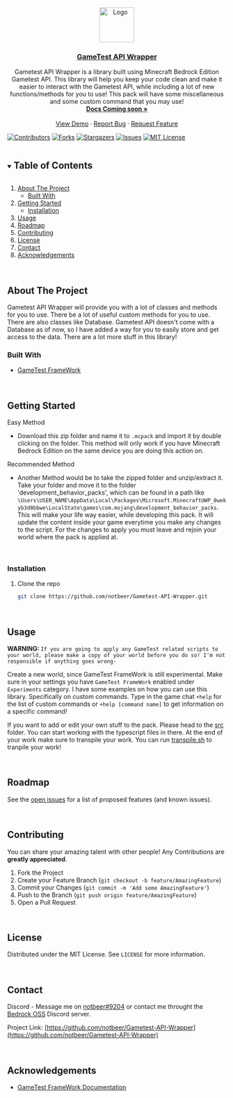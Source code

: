 <!--
This README.md template was NOT orginally created by me(notbeer)! This is a fork of:
https://github.com/othneildrew/Best-README-Template
-->


<!-- PROJECT LOGO -->
<br />
<p align="center">
<a href="https://github.com/notbeer/Gametest-API-Wrapper">
    <img src="https://camo.githubusercontent.com/2cfb14ae080080e092ff1e37841ba04f7ee1ae6ac19be3503f995bf2e90c9479/68747470733a2f2f736372756d6f72672d776562736974652d70726f642e73332e616d617a6f6e6177732e636f6d2f64727570616c2f696e6c696e652d696d616765732f323031382d30392f556e6465727374616e64696e67253230616e642532304170706c79696e67253230536372756d2e706e67" alt="Logo" width="80" height="80">
  </a>
  <h3 align="center"><u>GameTest API Wrapper</u></h3>

  <p align="center">
    Gametest API Wrapper is a library built using Minecraft Bedrock Edition Gametest API. This library will help you keep your code clean and make it easier to interact with the Gametest API, while including a lot of new functions/methods for you to use! This pack will have some miscellaneous and some custom command that you may use! 
    <br />
    <a href=""><strong>Docs Coming soon »</strong></a>
    <br />
    <br />
    <a href="https://github.com/notbeer/Gametest-API-Wrapper">View Demo</a>
    ·
    <a href="https://github.com/notbeer/Gametest-API-Wrapper/issues">Report Bug</a>
    ·
    <a href="https://github.com/notbeer/Gametest-API-Wrapper/issues">Request Feature</a>
  </p>
</p>

  [![Contributors][contributors-shield]][contributors-url]
  [![Forks][forks-shield]][forks-url]
  [![Stargazers][stars-shield]][stars-url]
  [![Issues][issues-shield]][issues-url]
  [![MIT License][license-shield]][license-url]

<!-- TABLE OF CONTENTS -->
<details open="open">
  <summary><h2 style="display: inline-block">Table of Contents</h2></summary>
  <ol>
    <li>
      <a href="#about-the-project">About The Project</a>
      <ul>
        <li><a href="#built-with">Built With</a></li>
      </ul>
    </li>
    <li>
      <a href="#getting-started">Getting Started</a>
      <ul>
        <li><a href="#installation">Installation</a></li>
      </ul>
    </li>
    <li><a href="#usage">Usage</a></li>
    <li><a href="#roadmap">Roadmap</a></li>
    <li><a href="#contributing">Contributing</a></li>
    <li><a href="#license">License</a></li>
    <li><a href="#contact">Contact</a></li>
    <li><a href="#acknowledgements">Acknowledgements</a></li>
  </ol>
</details>



<!-- ABOUT THE PROJECT -->
<br />

## About The Project

  Gametest API Wrapper will provide you with a lot of classes and methods for you to use. There be a lot of useful custom methods for you to use. There are also classes like Database. Gametest API doesn't come with a Database as of now, so I have added a way for you to easily store and get access to the data. There are a lot more stuff in this library!


### Built With

* [GameTest FrameWork](https://docs.microsoft.com/en-us/minecraft/creator/scriptapi/mojang-minecraft/mojang-minecraft)



<!-- GETTING STARTED -->
<br />

## Getting Started

Easy Method
* Download this zip folder and name it to `.mcpack` and import it by double clicking on the folder. This method will only work if you have Minecraft Bedrock Edition on the same device you are doing this action on.

Recommended Method
* Another Method would be to take the zipped folder and unzip/extract it. Take your folder and move it to the folder 'development_behavior_packs', which can be found in a path like `\Users\USER_NAME\AppData\Local\Packages\Microsoft.MinecraftUWP_8wekyb3d8bbwe\LocalState\games\com.mojang\development_behavior_packs`. This will make your life way easier, while developing this pack. It will update the content inside your game everytime you make any changes to the script. For the changes to apply you must leave and rejoin your world where the pack is applied at.

<br />

### Installation

1. Clone the repo
   ```sh
   git clone https://github.com/notbeer/Gametest-API-Wrapper.git
   ```
<br />

## Usage
<strong>WARNING: </strong>`If you are going to apply any GameTest related scripts to your world, please make a copy of your world before you do so! I'm not responsible if anything goes wrong-`


Create a new world, since GameTest FrameWork is still experimental. Make sure in your settings you have `GameTest FrameWork` enabled under `Experiments` category.
I have some examples on how you can use this library. Specifically on custom commands. Type in the game chat `+help` for the list of custom commands or `+help [command name]` to get information on a specific command!

If you want to add or edit your own stuff to the pack. Please head to the [src](https://github.com/notbeer/Gametest-API-Wrapper/tree/main/src) folder. You can start working with the typescript files in there. At the end of your work make sure to transpile your work. You can run [transpile.sh](https://github.com/notbeer/Gametest-API-Wrapper/blob/main/transpile.sh) to tranpile your work!

<!-- ROADMAP -->
<br />

## Roadmap

See the [open issues](https://github.com/notbeer/Gametest-API-Wrapper/issues) for a list of proposed features (and known issues).



<!-- CONTRIBUTING -->
<br />

## Contributing

You can share your amazing talent with other people! Any Contributions are **greatly appreciated**. 

1. Fork the Project
2. Create your Feature Branch (`git checkout -b feature/AmazingFeature`)
3. Commit your Changes (`git commit -m 'Add some AmazingFeature'`)
4. Push to the Branch (`git push origin feature/AmazingFeature`)
5. Open a Pull Request



<!-- LICENSE -->
<br />

## License

Distributed under the MIT License. See `LICENSE` for more information.



<!-- CONTACT -->
<br />

## Contact

Discord - Message me on [notbeer#9204](https://discordapp.com/users/606353040336748584/) or contact me throught the [Bedrock OSS](https://discord.gg/y4cnaJ9E9C) Discord server.

Project Link: [https://github.com/notbeer/Gametest-API-Wrapper](https://github.com/notbeer/Gametest-API-Wrapper)

<br />

## Acknowledgements

* [GameTest FrameWork Documentation](https://docs.microsoft.com/en-us/minecraft/creator/scriptapi/mojang-minecraft/mojang-minecraft)


[contributors-shield]: https://img.shields.io/github/contributors/notbeer/MCBE-GameTest-FrameWork.svg?style=for-the-badge
[contributors-url]: https://github.com/notbeer/Gametest-API-Wrapper/graphs/contributors
[forks-shield]: https://img.shields.io/github/forks/notbeer/MCBE-GameTest-FrameWork.svg?style=for-the-badge
[forks-url]: https://github.com/notbeer/Gametest-API-Wrapper/network/members
[stars-shield]: https://img.shields.io/github/stars/notbeer/MCBE-GameTest-FrameWork.svg?style=for-the-badge
[stars-url]: https://github.com/notbeer/Gametest-API-Wrapper/stargazers
[issues-shield]: https://img.shields.io/github/issues/notbeer/MCBE-GameTest-FrameWork.svg?style=for-the-badge
[issues-url]: https://github.com/notbeer/Gametest-API-Wrapper/issues
[license-shield]: https://img.shields.io/github/license/notbeer/MCBE-GameTest-FrameWork.svg?style=for-the-badge
[license-url]: https://github.com/notbeer/Gametest-API-Wrapper/blob/main/LICENSE.txt
